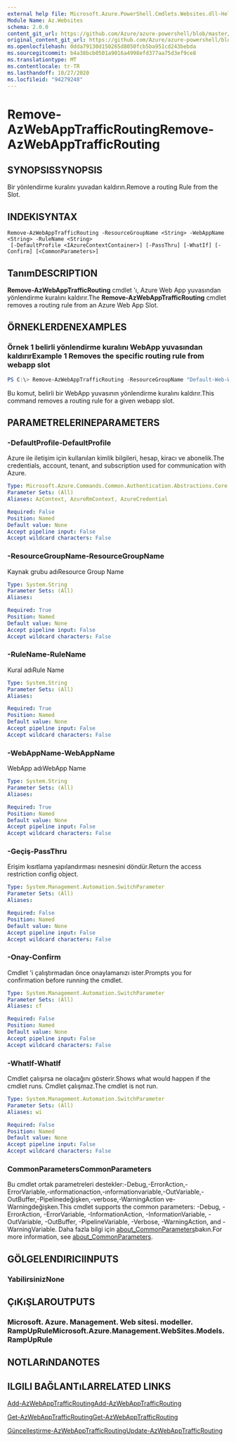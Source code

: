 ```yaml
---
external help file: Microsoft.Azure.PowerShell.Cmdlets.Websites.dll-Help.xml
Module Name: Az.Websites
schema: 2.0.0
content_git_url: https://github.com/Azure/azure-powershell/blob/master/src/Websites/Websites/help/Remove-AzWebAppTrafficRouting.md
original_content_git_url: https://github.com/Azure/azure-powershell/blob/master/src/Websites/Websites/help/Remove-AzWebAppTrafficRouting.md
ms.openlocfilehash: 0dda79130d150265d8050fcb5ba951cd243bebda
ms.sourcegitcommit: b4a38bcb0501a9016a4998efd377aa75d3ef9ce8
ms.translationtype: MT
ms.contentlocale: tr-TR
ms.lasthandoff: 10/27/2020
ms.locfileid: "94279248"
---
```

# <span data-ttu-id="c16ac-101">Remove-AzWebAppTrafficRouting</span><span class="sxs-lookup"><span data-stu-id="c16ac-101">Remove-AzWebAppTrafficRouting</span></span>

## <span data-ttu-id="c16ac-102">SYNOPSIS</span><span class="sxs-lookup"><span data-stu-id="c16ac-102">SYNOPSIS</span></span>
<span data-ttu-id="c16ac-103">Bir yönlendirme kuralını yuvadan kaldırın.</span><span class="sxs-lookup"><span data-stu-id="c16ac-103">Remove a routing Rule from the Slot.</span></span>

## <span data-ttu-id="c16ac-104">INDEKI</span><span class="sxs-lookup"><span data-stu-id="c16ac-104">SYNTAX</span></span>

```
Remove-AzWebAppTrafficRouting -ResourceGroupName <String> -WebAppName <String> -RuleName <String>
 [-DefaultProfile <IAzureContextContainer>] [-PassThru] [-WhatIf] [-Confirm] [<CommonParameters>]
```

## <span data-ttu-id="c16ac-105">Tanım</span><span class="sxs-lookup"><span data-stu-id="c16ac-105">DESCRIPTION</span></span>
<span data-ttu-id="c16ac-106">**Remove-AzWebAppTrafficRouting** cmdlet 'ı, Azure Web App yuvasından yönlendirme kuralını kaldırır.</span><span class="sxs-lookup"><span data-stu-id="c16ac-106">The **Remove-AzWebAppTrafficRouting** cmdlet removes a routing rule from an Azure Web App Slot.</span></span>

## <span data-ttu-id="c16ac-107">ÖRNEKLERDEN</span><span class="sxs-lookup"><span data-stu-id="c16ac-107">EXAMPLES</span></span>

### <span data-ttu-id="c16ac-108">Örnek 1 belirli yönlendirme kuralını WebApp yuvasından kaldırır</span><span class="sxs-lookup"><span data-stu-id="c16ac-108">Example 1 Removes the specific routing rule from webapp slot</span></span>
```powershell
PS C:\> Remove-AzWebAppTrafficRouting -ResourceGroupName "Default-Web-WestUS" -WebAppName "ContosoSite"  -RuleName 'Stg'
```

<span data-ttu-id="c16ac-109">Bu komut, belirli bir WebApp yuvasının yönlendirme kuralını kaldırır.</span><span class="sxs-lookup"><span data-stu-id="c16ac-109">This command removes a routing rule for a given webapp slot.</span></span>

## <span data-ttu-id="c16ac-110">PARAMETRELERINE</span><span class="sxs-lookup"><span data-stu-id="c16ac-110">PARAMETERS</span></span>

### <span data-ttu-id="c16ac-111">-DefaultProfile</span><span class="sxs-lookup"><span data-stu-id="c16ac-111">-DefaultProfile</span></span>
<span data-ttu-id="c16ac-112">Azure ile iletişim için kullanılan kimlik bilgileri, hesap, kiracı ve abonelik.</span><span class="sxs-lookup"><span data-stu-id="c16ac-112">The credentials, account, tenant, and subscription used for communication with Azure.</span></span>

```yaml
Type: Microsoft.Azure.Commands.Common.Authentication.Abstractions.Core.IAzureContextContainer
Parameter Sets: (All)
Aliases: AzContext, AzureRmContext, AzureCredential

Required: False
Position: Named
Default value: None
Accept pipeline input: False
Accept wildcard characters: False
```

### <span data-ttu-id="c16ac-113">-ResourceGroupName</span><span class="sxs-lookup"><span data-stu-id="c16ac-113">-ResourceGroupName</span></span>
<span data-ttu-id="c16ac-114">Kaynak grubu adı</span><span class="sxs-lookup"><span data-stu-id="c16ac-114">Resource Group Name</span></span>

```yaml
Type: System.String
Parameter Sets: (All)
Aliases:

Required: True
Position: Named
Default value: None
Accept pipeline input: False
Accept wildcard characters: False
```

### <span data-ttu-id="c16ac-115">-RuleName</span><span class="sxs-lookup"><span data-stu-id="c16ac-115">-RuleName</span></span>
<span data-ttu-id="c16ac-116">Kural adı</span><span class="sxs-lookup"><span data-stu-id="c16ac-116">Rule Name</span></span>

```yaml
Type: System.String
Parameter Sets: (All)
Aliases:

Required: True
Position: Named
Default value: None
Accept pipeline input: False
Accept wildcard characters: False
```

### <span data-ttu-id="c16ac-117">-WebAppName</span><span class="sxs-lookup"><span data-stu-id="c16ac-117">-WebAppName</span></span>
<span data-ttu-id="c16ac-118">WebApp adı</span><span class="sxs-lookup"><span data-stu-id="c16ac-118">WebApp Name</span></span>

```yaml
Type: System.String
Parameter Sets: (All)
Aliases:

Required: True
Position: Named
Default value: None
Accept pipeline input: False
Accept wildcard characters: False
```

### <span data-ttu-id="c16ac-119">-Geçiş</span><span class="sxs-lookup"><span data-stu-id="c16ac-119">-PassThru</span></span>
<span data-ttu-id="c16ac-120">Erişim kısıtlama yapılandırması nesnesini döndür.</span><span class="sxs-lookup"><span data-stu-id="c16ac-120">Return the access restriction config object.</span></span>

```yaml
Type: System.Management.Automation.SwitchParameter
Parameter Sets: (All)
Aliases:

Required: False
Position: Named
Default value: None
Accept pipeline input: False
Accept wildcard characters: False
```

### <span data-ttu-id="c16ac-121">-Onay</span><span class="sxs-lookup"><span data-stu-id="c16ac-121">-Confirm</span></span>
<span data-ttu-id="c16ac-122">Cmdlet 'i çalıştırmadan önce onaylamanızı ister.</span><span class="sxs-lookup"><span data-stu-id="c16ac-122">Prompts you for confirmation before running the cmdlet.</span></span>

```yaml
Type: System.Management.Automation.SwitchParameter
Parameter Sets: (All)
Aliases: cf

Required: False
Position: Named
Default value: None
Accept pipeline input: False
Accept wildcard characters: False
```

### <span data-ttu-id="c16ac-123">-WhatIf</span><span class="sxs-lookup"><span data-stu-id="c16ac-123">-WhatIf</span></span>
<span data-ttu-id="c16ac-124">Cmdlet çalışırsa ne olacağını gösterir.</span><span class="sxs-lookup"><span data-stu-id="c16ac-124">Shows what would happen if the cmdlet runs.</span></span>
<span data-ttu-id="c16ac-125">Cmdlet çalışmaz.</span><span class="sxs-lookup"><span data-stu-id="c16ac-125">The cmdlet is not run.</span></span>

```yaml
Type: System.Management.Automation.SwitchParameter
Parameter Sets: (All)
Aliases: wi

Required: False
Position: Named
Default value: None
Accept pipeline input: False
Accept wildcard characters: False
```

### <span data-ttu-id="c16ac-126">CommonParameters</span><span class="sxs-lookup"><span data-stu-id="c16ac-126">CommonParameters</span></span>
<span data-ttu-id="c16ac-127">Bu cmdlet ortak parametreleri destekler:-Debug,-ErrorAction,-ErrorVariable,-ınformationaction,-ınformationvariable,-OutVariable,-OutBuffer,-Pipelinedeğişken,-verbose,-WarningAction ve-Warningdeğişken.</span><span class="sxs-lookup"><span data-stu-id="c16ac-127">This cmdlet supports the common parameters: -Debug, -ErrorAction, -ErrorVariable, -InformationAction, -InformationVariable, -OutVariable, -OutBuffer, -PipelineVariable, -Verbose, -WarningAction, and -WarningVariable.</span></span> <span data-ttu-id="c16ac-128">Daha fazla bilgi için [about_CommonParameters](http://go.microsoft.com/fwlink/?LinkID=113216)bakın.</span><span class="sxs-lookup"><span data-stu-id="c16ac-128">For more information, see [about_CommonParameters](http://go.microsoft.com/fwlink/?LinkID=113216).</span></span>

## <span data-ttu-id="c16ac-129">GÖLGELENDIRICI</span><span class="sxs-lookup"><span data-stu-id="c16ac-129">INPUTS</span></span>

### <span data-ttu-id="c16ac-130">Yabilirsiniz</span><span class="sxs-lookup"><span data-stu-id="c16ac-130">None</span></span>

## <span data-ttu-id="c16ac-131">ÇıKıŞLAR</span><span class="sxs-lookup"><span data-stu-id="c16ac-131">OUTPUTS</span></span>

### <span data-ttu-id="c16ac-132">Microsoft. Azure. Management. Web sitesi. modeller. RampUpRule</span><span class="sxs-lookup"><span data-stu-id="c16ac-132">Microsoft.Azure.Management.WebSites.Models.RampUpRule</span></span>

## <span data-ttu-id="c16ac-133">NOTLARıNDA</span><span class="sxs-lookup"><span data-stu-id="c16ac-133">NOTES</span></span>

## <span data-ttu-id="c16ac-134">ILGILI BAĞLANTıLAR</span><span class="sxs-lookup"><span data-stu-id="c16ac-134">RELATED LINKS</span></span>
[<span data-ttu-id="c16ac-135">Add-AzWebAppTrafficRouting</span><span class="sxs-lookup"><span data-stu-id="c16ac-135">Add-AzWebAppTrafficRouting</span></span>](./Add-AzWebAppTrafficRouting.md)

[<span data-ttu-id="c16ac-136">Get-AzWebAppTrafficRouting</span><span class="sxs-lookup"><span data-stu-id="c16ac-136">Get-AzWebAppTrafficRouting</span></span>](./Get-AzWebAppTrafficRouting.md)

[<span data-ttu-id="c16ac-137">Güncelleştirme-AzWebAppTrafficRouting</span><span class="sxs-lookup"><span data-stu-id="c16ac-137">Update-AzWebAppTrafficRouting</span></span>](./Update-AzWebAppTrafficRouting.md)
